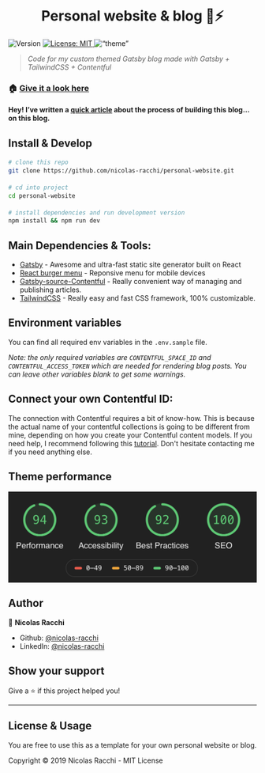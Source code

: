 <h1 align="center">Personal website & blog 📖⚡️</h1>
<p>
  <img alt="Version" src="https://img.shields.io/badge/version-1.2.2-blue.svg?cacheSeconds=2592000" />
  <a href=“./LICENSE” target="_blank">
    <img alt="License: MIT" src="https://img.shields.io/badge/License-MIT-yellow.svg" />
  </a>
<img alt=“theme” src="https://img.shields.io/badge/Custom-Theme-orange.svg?cacheSeconds=2592000" />

</p>

> _Code for my custom themed Gatsby blog made with Gatsby + TailwindCSS + Contentful_

### 🏠 [Give it a look here](https://www.nicolasracchi.com)

#### Hey! I’ve written a [quick article](https://www.nicolasracchi.com/blog/gatsby-netlify) about the process of building this blog… on this blog.

## Install & Develop

```sh
# clone this repo
git clone https://github.com/nicolas-racchi/personal-website.git

# cd into project
cd personal-website

# install dependencies and run development version
npm install && npm run dev
```

## Main Dependencies & Tools:

- [Gatsby](https://www.gatsbyjs.org) - Awesome and ultra-fast static site generator built on React
- [React burger menu](https://github.com/negomi/react-burger-menu) - Reponsive menu for mobile devices
- [Gatsby-source-Contentful](https://www.gatsbyjs.org/packages/gatsby-source-contentful/?=conten) - Really convenient way of managing and publishing articles.
- [TailwindCSS](https://tailwindcss.com) - Really easy and fast CSS framework, 100% customizable.

## Environment variables

You can find all required env variables in the `.env.sample` file.

_Note: the only required variables are `CONTENTFUL_SPACE_ID` and `CONTENTFUL_ACCESS_TOKEN` which are needed for rendering blog posts. You can leave other variables blank to get some warnings._

## Connect your own Contentful ID:

The connection with Contentful requires a bit of know-how. This is because the actual name of your contentful collections is going to be different from mine, depending on how you create your Contentful content models. If you need help, I recommend following this [tutorial](https://medium.com/codingthesmartway-com-blog/gatsby-and-contentful-the-headless-cms-approach-5c7137145ace).
Don't hesitate contacting me if you need anything else.

## Theme performance

<img align="center" alt="lighthouse speed report" src="./lighthouse-report.png" />

## Author

👤 **Nicolas Racchi**

- Github: [@nicolas-racchi](https://github.com/nicolas-racchi)
- LinkedIn: [@nicolas-racchi](https://linkedin.com/in/nicolas-racchi)

## Show your support

Give a ⭐️ if this project helped you!

---

## License & Usage

You are free to use this as a template for your own personal website or blog.

Copyright © 2019 Nicolas Racchi - MIT License
